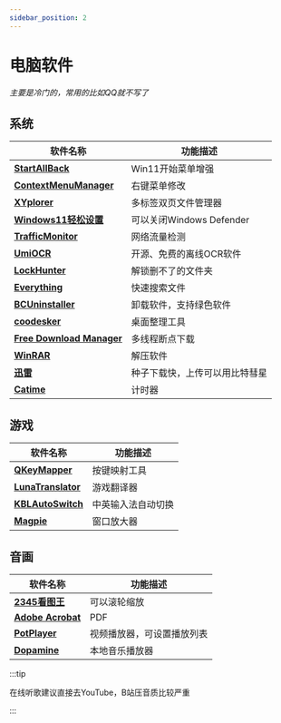 ```yaml
---
sidebar_position: 2
---
```


# 电脑软件

*主要是冷门的，常用的比如QQ就不写了*


## 系统

| 软件名称 | 功能描述 |
|---------|---------|
| **[StartAllBack](https://www.puresys.net/4973.html)** | Win11开始菜单增强 |
| **[ContextMenuManager](https://www.coolexe.com/569.html)** | 右键菜单修改 |
| **[XYplorer](https://www.coolexe.com/1052.html)** | 多标签双页文件管理器 |
| **[Windows11轻松设置](https://www.bilibili.com/opus/904672369138729017)** | 可以关闭Windows Defender |
| **[TrafficMonitor](https://www.puresys.net/1839.html)** | 网络流量检测 |
| **[UmiOCR](https://github.com/hiroi-sora/Umi-OCR)** | 开源、免费的离线OCR软件 |
| **[LockHunter](https://lockhunter.com/)** | 解锁删不了的文件夹 |
| **[Everything](https://www.puresys.net/690.html)** | 快速搜索文件 |
| **[BCUninstaller](https://www.coolexe.com/1248.html)** | 卸载软件，支持绿色软件 |
| **[coodesker](https://www.puresys.net/2351.html)** | 桌面整理工具 |
| **[Free Download Manager](https://www.puresys.net/1525.html)** | 多线程断点下载 |
| **[WinRAR](https://www.puresys.net/334.html)** | 解压软件 |
| **[迅雷](https://www.puresys.net/311.html)** | 种子下载快，上传可以用比特彗星 |
| **[Catime](https://github.com/vladelaina/Catime)** | 计时器 |

## 游戏

| 软件名称 | 功能描述 |
|---------|---------|
| **[QKeyMapper](https://github.com/Zalafina/QKeyMapper)** | 按键映射工具 |
| **[LunaTranslator](https://docs.lunatranslator.org/zh/)** | 游戏翻译器 |
| **[KBLAutoSwitch](https://github.com/flyinclouds/KBLAutoSwitch)** | 中英输入法自动切换 |
| **[Magpie](https://github.com/Blinue/Magpie?tab=readme-ov-file)** | 窗口放大器 |

## 音画

| 软件名称 | 功能描述 |
|---------|---------|
| **[2345看图王](https://www.puresys.net/314.html)** | 可以滚轮缩放 |
| **[Adobe Acrobat](https://www.itrmb.com/thread-3834.htm)** | PDF |
| **[PotPlayer](https://www.puresys.net/670.html)** | 视频播放器，可设置播放列表 |
| **[Dopamine](https://github.com/digimezzo/dopamine-windows)** | 本地音乐播放器 |

:::tip

在线听歌建议直接去YouTube，B站压音质比较严重

:::